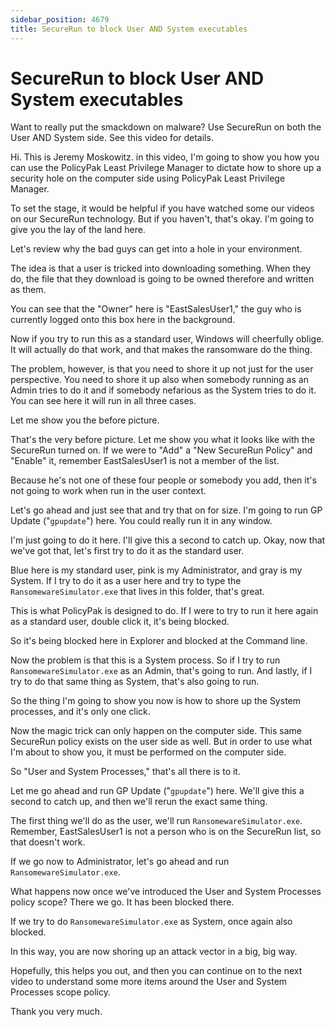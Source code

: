 ```yaml
---
sidebar_position: 4679
title: SecureRun to block User AND System executables
---
```


# SecureRun to block User AND System executables

Want to really put the smackdown on malware? Use SecureRun on both the User AND System side. See this video for details.

Hi. This is Jeremy Moskowitz. in this video, I'm going to show you how you can use the PolicyPak Least Privilege Manager to dictate how to shore up a security hole on the computer side using PolicyPak Least Privilege Manager.

To set the stage, it would be helpful if you have watched some our videos on our SecureRun technology. But if you haven't, that's okay. I'm going to give you the lay of the land here.

Let's review why the bad guys can get into a hole in your environment.

The idea is that a user is tricked into downloading something. When they do, the file that they download is going to be owned therefore and written as them.

You can see that the "Owner" here is "EastSalesUser1," the guy who is currently logged onto this box here in the background.

Now if you try to run this as a standard user, Windows will cheerfully oblige. It will actually do that work, and that makes the ransomware do the thing.

The problem, however, is that you need to shore it up not just for the user perspective. You need to shore it up also when somebody running as an Admin tries to do it and if somebody nefarious as the System tries to do it. You can see here it will run in all three cases.

Let me show you the before picture.

That's the very before picture. Let me show you what it looks like with the SecureRun turned on. If we were to "Add" a "New SecureRun Policy" and "Enable" it, remember EastSalesUser1 is not a member of the list.

Because he's not one of these four people or somebody you add, then it's not going to work when run in the user context.

Let's go ahead and just see that and try that on for size. I'm going to run GP Update ("`gpupdate`") here. You could really run it in any window.

I'm just going to do it here. I'll give this a second to catch up. Okay, now that we've got that, let's first try to do it as the standard user.

Blue here is my standard user, pink is my Administrator, and gray is my System. If I try to do it as a user here and try to type the `RansomewareSimulator.exe` that lives in this folder, that's great.

This is what PolicyPak is designed to do. If I were to try to run it here again as a standard user, double click it, it's being blocked.

So it's being blocked here in Explorer and blocked at the Command line.

Now the problem is that this is a System process. So if I try to run `RansomewareSimulator.exe` as an Admin, that's going to run. And lastly, if I try to do that same thing as System, that's also going to run.

So the thing I'm going to show you now is how to shore up the System processes, and it's only one click.

Now the magic trick can only happen on the computer side. This same SecureRun policy exists on the user side as well. But in order to use what I'm about to show you, it must be performed on the computer side.

So "User and System Processes," that's all there is to it.

Let me go ahead and run GP Update ("`gpupdate`") here. We'll give this a second to catch up, and then we'll rerun the exact same thing.

The first thing we'll do as the user, we'll run `RansomewareSimulator.exe`. Remember, EastSalesUser1 is not a person who is on the SecureRun list, so that doesn't work.

If we go now to Administrator, let's go ahead and run `RansomewareSimulator.exe`.

What happens now once we've introduced the User and System Processes policy scope? There we go. It has been blocked there.

If we try to do `RansomewareSimulator.exe` as System, once again also blocked.

In this way, you are now shoring up an attack vector in a big, big way.

Hopefully, this helps you out, and then you can continue on to the next video to understand some more items around the User and System Processes scope policy.

Thank you very much.